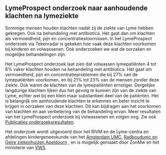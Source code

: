 ## LymeProspect onderzoek naar aanhoudende klachten na lymeziekte 
Sommige mensen houden klachten nadat zij de ziekte van Lyme hebben gekregen. Ook na behandeling met antibiotica. Het gaat dan om klachten als vermoeidheid, pijn en concentratiestoornissen. In het LymeProspect onderzoek via Tekenradar is gekeken hoe vaak deze klachten voorkomen bij kinderen en volwassenen. Ook onderzoeken we wat de oorzaken en mogelijke behandelingen zijn.

Het LymeProspect onderzoek laat zien dat volwassen lymepatiënten 4 tot 6% vaker klachten houden na behandeling met antibiotica. Het gaat om vermoeidheid, pijn en concentratieproblemen die bij 27% van de lymepatiënten voorkomen, en bij 21% tot 23% van de mensen zonder deze ziekte. Ook waren de klachten van de lymepatiënten ernstiger. Dergelijke langdurige klachten lijken dus het gevolg te kunnen zijn van de ziekte van Lyme, echter wel bij een klein maar substantieel deel van de patiënten. Het is belangrijk om aanhoudende klachten te erkennen en beter inzicht te krijgen in oorzaken van deze klachten. Dit kan bijdragen aan het voorkomen van klachten en aan verbetering van de behandeling ervan. Meer resultaten van het LymeProspect onderzoek bij volwassenen en volgen nog. Zie ook [Publicaties onderzoeksresultaten](/onderzoek/publicaties).

Het onderzoek wordt uitgevoerd door het RIVM en de Lyme-centra en afdelingen kindergeneeskunde van het [Amsterdam UMC](https://www.amc.nl/web/specialismen/expertisecentra-een-overzicht/amsterdam-umc-multidisciplinair-lymeziekte-centrum-amlc.htm), [Radboudumc en Gelre ziekenhuizen Apeldoorn](https://www.radboudumc.nl/patientenzorg/aandoeningen/lymeziekte) , en is mogelijk gemaakt door ZonMw en het ministerie van [VWS](https://www.rijksoverheid.nl/ministeries/ministerie-van-volksgezondheid-welzijn-en-sport).
